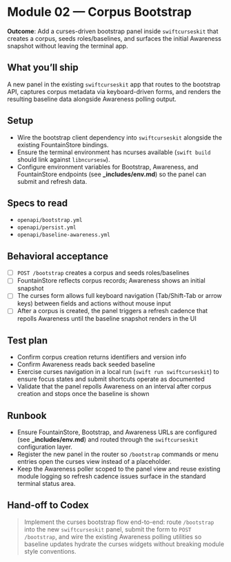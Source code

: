 # Module 02 — Corpus Bootstrap

**Outcome**: Add a curses-driven bootstrap panel inside `swiftcurseskit` that creates a corpus, seeds roles/baselines, and surfaces the initial Awareness snapshot without leaving the terminal app.

## What you’ll ship
A new panel in the existing `swiftcurseskit` app that routes to the bootstrap API, captures corpus metadata via keyboard-driven forms, and renders the resulting baseline data alongside Awareness polling output.

## Setup
- Wire the bootstrap client dependency into `swiftcurseskit` alongside the existing FountainStore bindings.
- Ensure the terminal environment has ncurses available (`swift build` should link against `libncursesw`).
- Configure environment variables for Bootstrap, Awareness, and FountainStore endpoints (see **_includes/env.md**) so the panel can submit and refresh data.

## Specs to read
- `openapi/bootstrap.yml`
- `openapi/persist.yml`
- `openapi/baseline-awareness.yml`

## Behavioral acceptance
- [ ] `POST /bootstrap` creates a corpus and seeds roles/baselines
- [ ] FountainStore reflects corpus records; Awareness shows an initial snapshot
- [ ] The curses form allows full keyboard navigation (Tab/Shift-Tab or arrow keys) between fields and actions without mouse input
- [ ] After a corpus is created, the panel triggers a refresh cadence that repolls Awareness until the baseline snapshot renders in the UI

## Test plan
- Confirm corpus creation returns identifiers and version info
- Confirm Awareness reads back seeded baseline
- Exercise curses navigation in a local run (`swift run swiftcurseskit`) to ensure focus states and submit shortcuts operate as documented
- Validate that the panel repolls Awareness on an interval after corpus creation and stops once the baseline is shown

## Runbook
- Ensure FountainStore, Bootstrap, and Awareness URLs are configured (see **_includes/env.md**) and routed through the `swiftcurseskit` configuration layer.
- Register the new panel in the router so `/bootstrap` commands or menu entries open the curses view instead of a placeholder.
- Keep the Awareness poller scoped to the panel view and reuse existing module logging so refresh cadence issues surface in the standard terminal status area.

## Hand-off to Codex
> Implement the curses bootstrap flow end-to-end: route `/bootstrap` into the new `swiftcurseskit` panel, submit the form to `POST /bootstrap`, and wire the existing Awareness polling utilities so baseline updates hydrate the curses widgets without breaking module style conventions.
